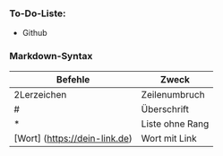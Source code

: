 ### To-Do-Liste:  
* Github

### Markdown-Syntax  

| Befehle | Zweck |
|----------|----------|
| 2Lerzeichen | Zeilenumbruch |
| # | Überschrift |
| * | Liste ohne Rang |
| [Wort] (https://dein-link.de) | Wort mit Link |
